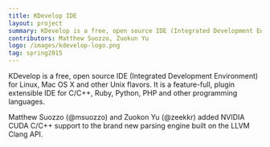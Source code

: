 ```yaml
---
title: KDevelop IDE
layout: project
summary: KDevelop is a free, open source IDE (Integrated Development Environment) for Linux, Mac OS X and other Unix flavors. It is a feature-full, plugin extensible IDE for C/C++, Ruby, Python, PHP and other programming languages.
contributors: Matthew Suozzo, Zuokun Yu
logo: /images/kdevelop-logo.png
tag: spring2015
---
```

KDevelop is a free, open source IDE (Integrated Development Environment) for Linux, Mac OS X and other Unix flavors. It is a feature-full, plugin extensible IDE for C/C++, Ruby, Python, PHP and other programming languages.

Matthew Suozzo (@msuozzo) and Zuokon Yu (@zeekkr) added NVIDIA CUDA C/C++ support to the brand new parsing engine built on the LLVM Clang API.